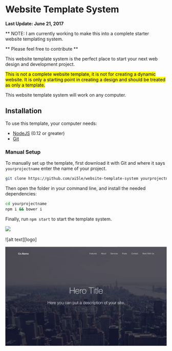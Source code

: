 # Website Template System 

<b>Last Update: June 21, 2017</b>

** NOTE: I am currently working to make this into a complete starter website templating system. 

** Please feel free to contribute **

This website template system is the perfect place to start your next web design and development project.

<mark>This is not a complete website template, it is not for creating a dynamic website. It is only a starting point in creating a design and should be treated as only a template.</mark>

This website template system will work on any computer.

## Installation

To use this template, your computer needs:

- [NodeJS](https://nodejs.org/en/) (0.12 or greater)
- [Git](https://git-scm.com/)

### Manual Setup

To manually set up the template, first download it with Git and where it says `yourprojectname` enter the name of your project.

```bash
git clone https://github.com/ai5le/website-template-system yourprojectname
```

Then open the folder in your command line, and install the needed dependencies:

```bash
cd yourprojectname
npm i && bower i
```

Finally, run `npm start` to start the template system.

<img src="Co.name.png">

![alt text][logo]

![alt text](snapshot.png)
